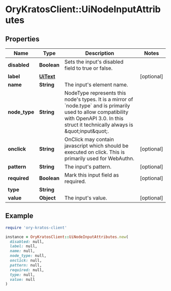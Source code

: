 # OryKratosClient::UiNodeInputAttributes

## Properties

| Name | Type | Description | Notes |
| ---- | ---- | ----------- | ----- |
| **disabled** | **Boolean** | Sets the input&#39;s disabled field to true or false. |  |
| **label** | [**UiText**](UiText.md) |  | [optional] |
| **name** | **String** | The input&#39;s element name. |  |
| **node_type** | **String** | NodeType represents this node&#39;s types. It is a mirror of &#x60;node.type&#x60; and is primarily used to allow compatibility with OpenAPI 3.0.  In this struct it technically always is \&quot;input\&quot;. |  |
| **onclick** | **String** | OnClick may contain javascript which should be executed on click. This is primarily used for WebAuthn. | [optional] |
| **pattern** | **String** | The input&#39;s pattern. | [optional] |
| **required** | **Boolean** | Mark this input field as required. | [optional] |
| **type** | **String** |  |  |
| **value** | **Object** | The input&#39;s value. | [optional] |

## Example

```ruby
require 'ory-kratos-client'

instance = OryKratosClient::UiNodeInputAttributes.new(
  disabled: null,
  label: null,
  name: null,
  node_type: null,
  onclick: null,
  pattern: null,
  required: null,
  type: null,
  value: null
)
```

